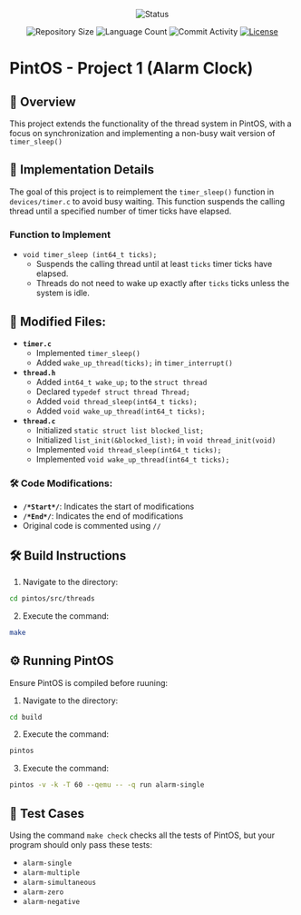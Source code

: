 <p align="center">
  <img
    src="https://img.shields.io/badge/Status-Finished%20-green?style=flat-square"
    alt="Status"
  />
</p>

<p align="center">
  <img
    src="https://img.shields.io/github/repo-size/brunoribeirol/pintOS?style=flat"
    alt="Repository Size"
  />
  <img
    src="https://img.shields.io/github/languages/count/brunoribeirol/pintOS?style=flat&logo=python"
    alt="Language Count"
  />
  <img
    src="https://img.shields.io/github/commit-activity/t/brunoribeirol/pintOS?style=flat&logo=github"
    alt="Commit Activity"
  />
  <a href="LICENSE.md"
    ><img
      src="https://img.shields.io/github/license/brunoribeirol/pintOS"
      alt="License"
  /></a>
</p>

# PintOS - Project 1 (Alarm Clock)

## 👀 Overview

This project extends the functionality of the thread system in PintOS, with a focus on synchronization and implementing a non-busy wait version of `timer_sleep()`

## 📝 Implementation Details

The goal of this project is to reimplement the `timer_sleep()` function in `devices/timer.c` to avoid busy waiting. This function suspends the calling thread until a specified number of timer ticks have elapsed.

### Function to Implement

- `void timer_sleep (int64_t ticks);`
  - Suspends the calling thread until at least `ticks` timer ticks have elapsed.
  - Threads do not need to wake up exactly after `ticks` ticks unless the system is idle.

## 📂 Modified Files:

- **`timer.c`**
  - Implemented `timer_sleep()`
  - Added `wake_up_thread(ticks);` in `timer_interrupt()`
- **`thread.h`**
  - Added `int64_t wake_up;` to the `struct thread`
  - Declared `typedef struct thread Thread;`
  - Added `void thread_sleep(int64_t ticks);`
  - Added `void wake_up_thread(int64_t ticks);`
- **`thread.c`**
  - Initialized `static struct list blocked_list;`
  - Initialized `list_init(&blocked_list);` in `void thread_init(void)`
  - Implemented `void thread_sleep(int64_t ticks);`
  - Implemented `void wake_up_thread(int64_t ticks);`
 
### 🛠️ Code Modifications:

- **`/*Start*/`**: Indicates the start of modifications
- **`/*End*/`**: Indicates the end of modifications
- Original code is commented using `//`

## 🛠️ Build Instructions

1. Navigate to the directory:
```bash
cd pintos/src/threads
```
2. Execute the command:
```bash
make   
```
 
## ⚙️ Running PintOS

Ensure PintOS is compiled before ruuning:
1. Navigate to the directory:
```bash
cd build
```
2. Execute the command:
```bash
pintos
```
3. Execute the command:
```bash
pintos -v -k -T 60 --qemu -- -q run alarm-single
```

## 🧪 Test Cases

Using the command `make check` checks all the tests of PintOS, but your program should only pass these tests:
- `alarm-single`
- `alarm-multiple`
- `alarm-simultaneous`
- `alarm-zero`
- `alarm-negative`
